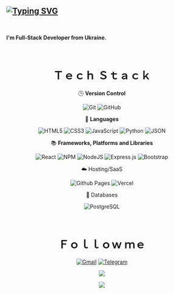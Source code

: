 ## [![Typing SVG](https://readme-typing-svg.demolab.com?font=Fira+Code&weight=500&size=25&duration=2500&pause=500&vCenter=true%random=false&width=435&lines=Hello+World!;I+am+Maks)](https://git.io/typing-svg)

<br>

**I'm Full-Stack Developer from Ukraine.**

<br>
<div align="center">
   <h1 align="center">Ｔｅｃｈ Ｓｔａｃｋ</h1>


🕒 **Version Control**

![Git](https://img.shields.io/badge/git-%23F05033.svg?style=for-the-badge&logo=git&logoColor=white)
![GitHub](https://img.shields.io/badge/github-%23121011.svg?style=for-the-badge&logo=github&logoColor=white)

📓 **Languages**

![HTML5](https://img.shields.io/badge/html5-%23E34F26.svg?style=for-the-badge&logo=html5&logoColor=white)
![CSS3](https://img.shields.io/badge/css3-%231572B6.svg?style=for-the-badge&logo=css3&logoColor=white)
![JavaScript](https://img.shields.io/badge/javascript-%23323330.svg?style=for-the-badge&logo=javascript&logoColor=%23F7DF1E)
![Python](https://img.shields.io/badge/Python-FFD43B?style=for-the-badge&logo=python&logoColor=blue)
![JSON](https://img.shields.io/badge/json-5E5C5C?style=for-the-badge&logo=json&logoColor=white)

:books: **Frameworks, Platforms and Libraries**

![React](https://img.shields.io/badge/react-%23563D7C.svg?style=for-the-badge&logo=react&logoColor=white)
![NPM](https://img.shields.io/badge/NPM-%23CB3837.svg?style=for-the-badge&logo=npm&logoColor=white)
![NodeJS](https://img.shields.io/badge/node.js-6DA55F?style=for-the-badge&logo=node.js&logoColor=white)
![Express.js](https://img.shields.io/badge/Express.js-000000?style=for-the-badge&logo=express&logoColor=white)
![Bootstrap](https://img.shields.io/badge/bootstrap-%23563D7C.svg?style=for-the-badge&logo=bootstrap&logoColor=white)

:cloud: Hosting/SaaS

![Github Pages](https://img.shields.io/badge/github%20pages-121013?style=for-the-badge&logo=github&logoColor=white)
![Vercel](https://img.shields.io/badge/vercel-%23000000.svg?style=for-the-badge&logo=vercel&logoColor=white)

:floppy_disk: Databases

![PostgreSQL](https://img.shields.io/badge/PostgreSQL-316192?style=for-the-badge&logo=postgresql&logoColor=white)

<br>
<h1 align="center">Ｆｏｌｌｏｗ ｍｅ</h1>

[![Gmail](https://img.shields.io/badge/Gmail-D14836?style=for-the-badge&logo=gmail&logoColor=white)](mailto:maxim.razumovsky@gmail.com)
[![Telegram](https://img.shields.io/badge/Telegram-2CA5E0?style=for-the-badge&logo=telegram&logoColor=white)](https://t.me/makksaw)

![](https://komarev.com/ghpvc/?username=Makksaw)


 <img align="center" src="https://capsule-render.vercel.app/api?type=waving&color=gradient&height=80&section=footer">
</div>
